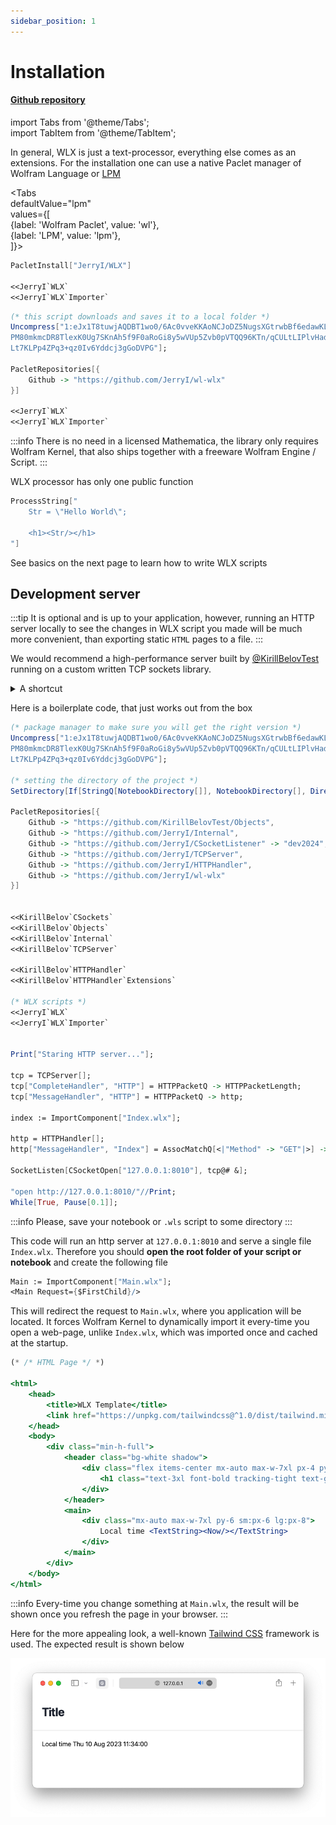 ```yaml
---
sidebar_position: 1
---
```

# Installation
<h4 style={{"color": "#2dd4bf"}}><a href={"https://github.com/JerryI/wl-wlx"}>Github repository</a></h4>

import Tabs from '@theme/Tabs';  
import TabItem from '@theme/TabItem';


In general, WLX is just a text-processor, everything else comes as an extensions. For the installation one can use a native Paclet manager of Wolfram Language or [LPM](https://github.com/JerryI/wl-localpackages)

<Tabs  
defaultValue="lpm"  
values={[  
{label: 'Wolfram Paclet', value: 'wl'},  
{label: 'LPM', value: 'lpm'},  
]}>  
<TabItem value="wl">

```mathematica
PacletInstall["JerryI/WLX"]

<<JerryI`WLX`
<<JerryI`WLX`Importer`
```

</TabItem>  
<TabItem value="lpm">

```mathematica
(* this script downloads and saves it to a local folder *)
Uncompress["1:eJx1T8tuwjAQDBT1wo0/6Ac0vveKKAoNCJoDZ5NugsXGtrwbBf6edawKLlzG+5rxzMfJ/TZvWZbRVKBomkms5wLfBmF1NcR0qN6lL/fbfMC0j4Q18
PM80mkmcDR8TlexK0Ug7SKnAh5f9F0aRoGi8y5wVUp5Zvb0pVTQQ96KTn/qCULtLIPlvHad2kAIt0IN+Imu1uh1fdEtkOq0seoHggVUydForuJgbJsCLgSWTj7r7d/q6gMQGWfT
Lt7KLPp4ZPq3+qz0Iv6Yddcj3gGoDVPG"];

PacletRepositories[{
	Github -> "https://github.com/JerryI/wl-wlx"
}]

<<JerryI`WLX`
<<JerryI`WLX`Importer`

```

</TabItem>  
</Tabs>

:::info
There is no need in a licensed Mathematica, the library only requires Wolfram Kernel, that also ships together with a freeware Wolfram Engine / Script.
:::

WLX processor has only one public function

```mathematica
ProcessString["
	Str = \"Hello World\";

	<h1><Str/></h1>
"]
```

See basics on the next page to learn how to write WLX scripts

## Development server
:::tip
It is optional and is up to your application, however, running an HTTP server locally to see the changes in WLX script you made will be much more convenient, than exporting static `HTML` pages to a file.
:::

We would recommend a high-performance server built by [@KirillBelovTest](https://github.com/KirillBelovTest) running on a custom written TCP sockets library.

<details>  
<summary>A shortcut</summary>  

If you have git installed. Simply clone 

```bash
git clone https://github.com/JerryI/wl-wlx
cd wl-wlx
wolframscript -f Examples/Basic/Basic.wls
```

that will run the simplest example possible

</details>

Here is a boilerplate code, that just works out from the box

```mathematica
(* package manager to make sure you will get the right version *)
Uncompress["1:eJx1T8tuwjAQDBT1wo0/6Ac0vveKKAoNCJoDZ5NugsXGtrwbBf6edawKLlzG+5rxzMfJ/TZvWZbRVKBomkms5wLfBmF1NcR0qN6lL/fbfMC0j4Q18
PM80mkmcDR8TlexK0Ug7SKnAh5f9F0aRoGi8y5wVUp5Zvb0pVTQQ96KTn/qCULtLIPlvHad2kAIt0IN+Imu1uh1fdEtkOq0seoHggVUydForuJgbJsCLgSWTj7r7d/q6gMQGWfT
Lt7KLPp4ZPq3+qz0Iv6Yddcj3gGoDVPG"];

(* setting the directory of the project *)
SetDirectory[If[StringQ[NotebookDirectory[]], NotebookDirectory[], DirectoryName[$InputFileName]]]

PacletRepositories[{
	Github -> "https://github.com/KirillBelovTest/Objects",
	Github -> "https://github.com/JerryI/Internal",
	Github -> "https://github.com/JerryI/CSocketListener" -> "dev2024",
	Github -> "https://github.com/JerryI/TCPServer",
	Github -> "https://github.com/JerryI/HTTPHandler",
	Github -> "https://github.com/JerryI/wl-wlx" 
}]


<<KirillBelov`CSockets`
<<KirillBelov`Objects`
<<KirillBelov`Internal`
<<KirillBelov`TCPServer`

<<KirillBelov`HTTPHandler`
<<KirillBelov`HTTPHandler`Extensions`

(* WLX scripts *)
<<JerryI`WLX`
<<JerryI`WLX`Importer`


Print["Staring HTTP server..."];

tcp = TCPServer[];
tcp["CompleteHandler", "HTTP"] = HTTPPacketQ -> HTTPPacketLength;
tcp["MessageHandler", "HTTP"] = HTTPPacketQ -> http;

index := ImportComponent["Index.wlx"];

http = HTTPHandler[];
http["MessageHandler", "Index"] = AssocMatchQ[<|"Method" -> "GET"|>] -> Function[x, index[x]]

SocketListen[CSocketOpen["127.0.0.1:8010"], tcp@# &];

"open http://127.0.0.1:8010/"//Print;
While[True, Pause[0.1]];
```

:::info
Please, save your notebook or `.wls` script to some directory
:::

This code will run an http server at `127.0.0.1:8010` and serve a single file `Index.wlx`. Therefore you should __open the root folder of your script or notebook__ and create the following file

```mathematica title="yourproject/Index.wlx"
Main := ImportComponent["Main.wlx"];
<Main Request={$FirstChild}/>
```

This will redirect the request to `Main.wlx`, where you application will be located. It forces Wolfram Kernel to dynamically import it every-time you open a web-page, unlike `Index.wlx`, which was imported once and cached at the startup.

```jsx title="yourproject/main.wlx"
(* /* HTML Page */ *)

<html> 
    <head>
        <title>WLX Template</title>
        <link href="https://unpkg.com/tailwindcss@^1.0/dist/tailwind.min.css" rel="stylesheet"/>           
    </head>  
    <body> 
        <div class="min-h-full">
            <header class="bg-white shadow">
                <div class="flex items-center mx-auto max-w-7xl px-4 py-6 sm:px-6 lg:px-8">
                    <h1 class="text-3xl font-bold tracking-tight text-gray-900">Title</h1>
                </div>
            </header>
            <main>
                <div class="mx-auto max-w-7xl py-6 sm:px-6 lg:px-8">
                    Local time <TextString><Now/></TextString>
                </div>
            </main>
        </div>
    </body>
</html>
```

:::info
Every-time you change something at `Main.wlx`, the result will be shown once you refresh the page in your browser. 
:::

Here for the more appealing look, a well-known [Tailwind CSS](https://tailwindcss.com) framework is used. The expected result is shown below

![](../img/Screenshot%202023-08-10%20at%2011.38.21.png)


